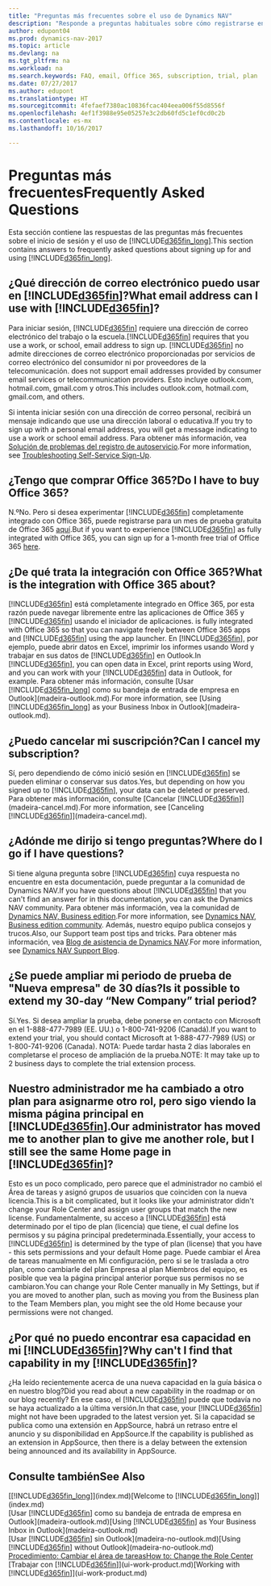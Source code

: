 ```yaml
---
title: "Preguntas más frecuentes sobre el uso de Dynamics NAV"
description: "Responde a preguntas habituales sobre cómo registrarse en Dynamics NAV y lo que se debe hacer para empezar."
author: edupont04
ms.prod: dynamics-nav-2017
ms.topic: article
ms.devlang: na
ms.tgt_pltfrm: na
ms.workload: na
ms.search.keywords: FAQ, email, Office 365, subscription, trial, plan
ms.date: 07/27/2017
ms.author: edupont
ms.translationtype: HT
ms.sourcegitcommit: 4fefaef7380ac10836fcac404eea006f55d8556f
ms.openlocfilehash: 4ef1f3988e95e05257e3c2db60fd5c1ef0cd0c2b
ms.contentlocale: es-mx
ms.lasthandoff: 10/16/2017

---
```

# <a name="frequently-asked-questions"></a><span data-ttu-id="046e0-103">Preguntas más frecuentes</span><span class="sxs-lookup"><span data-stu-id="046e0-103">Frequently Asked Questions</span></span>
<span data-ttu-id="046e0-104">Esta sección contiene las respuestas de las preguntas más frecuentes sobre el inicio de sesión y el uso de [!INCLUDE[d365fin_long](includes/d365fin_long_md.md)].</span><span class="sxs-lookup"><span data-stu-id="046e0-104">This section contains answers to frequently asked questions about signing up for and using [!INCLUDE[d365fin_long](includes/d365fin_long_md.md)].</span></span>  

## <a name="what-email-address-can-i-use-with-included365finincludesd365finmdmd"></a><span data-ttu-id="046e0-105">¿Qué dirección de correo electrónico puedo usar en [!INCLUDE[d365fin](includes/d365fin_md.md)]?</span><span class="sxs-lookup"><span data-stu-id="046e0-105">What email address can I use with [!INCLUDE[d365fin](includes/d365fin_md.md)]?</span></span>
<span data-ttu-id="046e0-106">Para iniciar sesión, [!INCLUDE[d365fin](includes/d365fin_md.md)] requiere una dirección de correo electrónico del trabajo o la escuela.</span><span class="sxs-lookup"><span data-stu-id="046e0-106">[!INCLUDE[d365fin](includes/d365fin_md.md)] requires that you use a work, or school, email address to sign up.</span></span> [!INCLUDE[d365fin](includes/d365fin_md.md)]<span data-ttu-id="046e0-107"> no admite direcciones de correo electrónico proporcionadas por servicios de correo electrónico del consumidor ni por proveedores de la telecomunicación.</span><span class="sxs-lookup"><span data-stu-id="046e0-107"> does not support email addresses provided by consumer email services or telecommunication providers.</span></span> <span data-ttu-id="046e0-108">Esto incluye outlook.com, hotmail.com, gmail.com y otros.</span><span class="sxs-lookup"><span data-stu-id="046e0-108">This includes outlook.com, hotmail.com, gmail.com, and others.</span></span>  

<span data-ttu-id="046e0-109">Si intenta iniciar sesión con una dirección de correo personal, recibirá un mensaje indicando que use una dirección laboral o educativa.</span><span class="sxs-lookup"><span data-stu-id="046e0-109">If you try to sign up with a personal email address, you will get a message indicating to use a work or school email address.</span></span> <span data-ttu-id="046e0-110">Para obtener más información, vea [Solución de problemas del registro de autoservicio](ui-troubleshoot-self-signup.md).</span><span class="sxs-lookup"><span data-stu-id="046e0-110">For more information, see [Troubleshooting Self-Service Sign-Up](ui-troubleshoot-self-signup.md).</span></span>  

## <a name="do-i-have-to-buy-office-365"></a><span data-ttu-id="046e0-111">¿Tengo que comprar Office 365?</span><span class="sxs-lookup"><span data-stu-id="046e0-111">Do I have to buy Office 365?</span></span>
<span data-ttu-id="046e0-112">N.º</span><span class="sxs-lookup"><span data-stu-id="046e0-112">No.</span></span> <span data-ttu-id="046e0-113">Pero si desea experimentar [!INCLUDE[d365fin](includes/d365fin_md.md)] completamente integrado con Office 365, puede registrarse para un mes de prueba gratuita de Office 365 [aquí](https://products.office.com/try).</span><span class="sxs-lookup"><span data-stu-id="046e0-113">But if you want to experience [!INCLUDE[d365fin](includes/d365fin_md.md)] as fully integrated with Office 365, you can sign up for a 1-month free trial of Office 365 [here](https://products.office.com/try).</span></span>  

## <a name="what-is-the-integration-with-office-365-about"></a><span data-ttu-id="046e0-114">¿De qué trata la integración con Office 365?</span><span class="sxs-lookup"><span data-stu-id="046e0-114">What is the integration with Office 365 about?</span></span>
[!INCLUDE[d365fin](includes/d365fin_md.md)]<span data-ttu-id="046e0-115"> está completamente integrado en Office 365, por esta razón puede navegar libremente entre las aplicaciones de Office 365 y [!INCLUDE[d365fin](includes/d365fin_md.md)] usando el iniciador de aplicaciones.</span><span class="sxs-lookup"><span data-stu-id="046e0-115"> is fully integrated with Office 365 so that you can navigate freely between Office 365 apps and [!INCLUDE[d365fin](includes/d365fin_md.md)] using the app launcher.</span></span> <span data-ttu-id="046e0-116">En [!INCLUDE[d365fin](includes/d365fin_md.md)], por ejemplo, puede abrir datos en Excel, imprimir los informes usando Word y trabajar en sus datos de [!INCLUDE[d365fin](includes/d365fin_md.md)] en Outlook.</span><span class="sxs-lookup"><span data-stu-id="046e0-116">In [!INCLUDE[d365fin](includes/d365fin_md.md)], you can open data in Excel, print reports using Word, and you can work with your [!INCLUDE[d365fin](includes/d365fin_md.md)] data in Outlook, for example.</span></span> <span data-ttu-id="046e0-117">Para obtener más información, consulte [Usar [!INCLUDE[d365fin_long](includes/d365fin_long_md.md)] como su bandeja de entrada de empresa en Outlook](madeira-outlook.md).</span><span class="sxs-lookup"><span data-stu-id="046e0-117">For more information, see [Using [!INCLUDE[d365fin_long](includes/d365fin_long_md.md)] as your Business Inbox in Outlook](madeira-outlook.md).</span></span>  

## <a name="can-i-cancel-my-subscription"></a><span data-ttu-id="046e0-118">¿Puedo cancelar mi suscripción?</span><span class="sxs-lookup"><span data-stu-id="046e0-118">Can I cancel my subscription?</span></span>
<span data-ttu-id="046e0-119">Sí, pero dependiendo de cómo inició sesión en [!INCLUDE[d365fin](includes/d365fin_md.md)] se pueden eliminar o conservar sus datos.</span><span class="sxs-lookup"><span data-stu-id="046e0-119">Yes, but depending on how you signed up to [!INCLUDE[d365fin](includes/d365fin_md.md)], your data can be deleted or preserved.</span></span> <span data-ttu-id="046e0-120">Para obtener más información, consulte [Cancelar [!INCLUDE[d365fin](includes/d365fin_md.md)]](madeira-cancel.md).</span><span class="sxs-lookup"><span data-stu-id="046e0-120">For more information, see [Canceling [!INCLUDE[d365fin](includes/d365fin_md.md)]](madeira-cancel.md).</span></span>  

## <a name="where-do-i-go-if-i-have-questions"></a><span data-ttu-id="046e0-121">¿Adónde me dirijo si tengo preguntas?</span><span class="sxs-lookup"><span data-stu-id="046e0-121">Where do I go if I have questions?</span></span>
<span data-ttu-id="046e0-122">Si tiene alguna pregunta sobre [!INCLUDE[d365fin](includes/d365fin_md.md)] cuya respuesta no encuentre en esta documentación, puede preguntar a la comunidad de Dynamics NAV.</span><span class="sxs-lookup"><span data-stu-id="046e0-122">If you have questions about [!INCLUDE[d365fin](includes/d365fin_md.md)] that you can't find an answer for in this documentation, you can ask the Dynamics NAV community.</span></span> <span data-ttu-id="046e0-123">Para obtener más información, vea la comunidad de [Dynamics NAV, Business edition](https://community.dynamics.com/business).</span><span class="sxs-lookup"><span data-stu-id="046e0-123">For more information, see [Dynamics NAV, Business edition community](https://community.dynamics.com/business).</span></span> <span data-ttu-id="046e0-124">Además, nuestro equipo publica consejos y trucos.</span><span class="sxs-lookup"><span data-stu-id="046e0-124">Also, our Support team post tips and tricks.</span></span> <span data-ttu-id="046e0-125">Para obtener más información, vea [Blog de asistencia de Dynamics NAV](https://blogs.msdn.microsoft.com/dyn365finsupport).</span><span class="sxs-lookup"><span data-stu-id="046e0-125">For more information, see [Dynamics NAV Support Blog](https://blogs.msdn.microsoft.com/dyn365finsupport).</span></span>  

## <a name="is-it-possible-to-extend-my-30-day-new-company-trial-period"></a><span data-ttu-id="046e0-126">¿Se puede ampliar mi periodo de prueba de "Nueva empresa" de 30 días?</span><span class="sxs-lookup"><span data-stu-id="046e0-126">Is it possible to extend my 30-day “New Company” trial period?</span></span>
<span data-ttu-id="046e0-127">Sí.</span><span class="sxs-lookup"><span data-stu-id="046e0-127">Yes.</span></span> <span data-ttu-id="046e0-128">Si desea ampliar la prueba, debe ponerse en contacto con Microsoft en el 1-888-477-7989 (EE. UU.) o 1-800-741-9206 (Canadá).</span><span class="sxs-lookup"><span data-stu-id="046e0-128">If you want to extend your trial, you should contact Microsoft at 1-888-477-7989 (US) or 1-800-741-9206 (Canada).</span></span> <span data-ttu-id="046e0-129">NOTA: Puede tardar hasta 2 días laborales en completarse el proceso de ampliación de la prueba.</span><span class="sxs-lookup"><span data-stu-id="046e0-129">NOTE:  It may take up to 2 business days to complete the trial extension process.</span></span>  

## <a name="our-administrator-has-moved-me-to-another-plan-to-give-me-another-role-but-i-still-see-the-same-home-page-in-included365finincludesd365finmdmd"></a><span data-ttu-id="046e0-130">Nuestro administrador me ha cambiado a otro plan para asignarme otro rol, pero sigo viendo la misma página principal en [!INCLUDE[d365fin](includes/d365fin_md.md)].</span><span class="sxs-lookup"><span data-stu-id="046e0-130">Our administrator has moved me to another plan to give me another role, but I still see the same Home page in [!INCLUDE[d365fin](includes/d365fin_md.md)]?</span></span>
<span data-ttu-id="046e0-131">Esto es un poco complicado, pero parece que el administrador no cambió el Área de tareas y asignó grupos de usuarios que coinciden con la nueva licencia.</span><span class="sxs-lookup"><span data-stu-id="046e0-131">This is a bit complicated, but it looks like your administrator didn't change your Role Center and assign user groups that match the new license.</span></span> <span data-ttu-id="046e0-132">Fundamentalmente, su acceso a [!INCLUDE[d365fin](includes/d365fin_md.md)] está determinado por el tipo de plan (licencia) que tiene, el cual define los permisos y su página principal predeterminada.</span><span class="sxs-lookup"><span data-stu-id="046e0-132">Essentially, your access to [!INCLUDE[d365fin](includes/d365fin_md.md)] is determined by the type of plan (license) that you have - this sets permissions and your default Home page.</span></span> <span data-ttu-id="046e0-133">Puede cambiar el Área de tareas manualmente en Mi configuración, pero si se le traslada a otro plan, como cambiarle del plan Empresa al plan Miembros del equipo, es posible que vea la página principal anterior porque sus permisos no se cambiaron.</span><span class="sxs-lookup"><span data-stu-id="046e0-133">You can change your Role Center manually in My Settings, but if you are moved to another plan, such as moving you from the Business plan to the Team Members plan, you might see the old Home because your permissions were not changed.</span></span>  

## <a name="why-cant-i-find-that-capability-in-my-included365finincludesd365finmdmd"></a><span data-ttu-id="046e0-134">¿Por qué no puedo encontrar esa capacidad en mi [!INCLUDE[d365fin](includes/d365fin_md.md)]?</span><span class="sxs-lookup"><span data-stu-id="046e0-134">Why can't I find that capability in my [!INCLUDE[d365fin](includes/d365fin_md.md)]?</span></span>
<span data-ttu-id="046e0-135">¿Ha leído recientemente acerca de una nueva capacidad en la guía básica o en nuestro blog?</span><span class="sxs-lookup"><span data-stu-id="046e0-135">Did you read about a new capability in the roadmap or on our blog recently?</span></span> <span data-ttu-id="046e0-136">En ese caso, el [!INCLUDE[d365fin](includes/d365fin_md.md)] puede que todavía no se haya actualizado a la última versión.</span><span class="sxs-lookup"><span data-stu-id="046e0-136">In that case, your [!INCLUDE[d365fin](includes/d365fin_md.md)] might not have been upgraded to the latest version yet.</span></span> <span data-ttu-id="046e0-137">Si la capacidad se publica como una extensión en AppSource, habrá un retraso entre el anuncio y su disponibilidad en AppSource.</span><span class="sxs-lookup"><span data-stu-id="046e0-137">If the capability is published as an extension in AppSource, then there is a delay between the extension being announced and its availability in AppSource.</span></span>

## <a name="see-also"></a><span data-ttu-id="046e0-138">Consulte también</span><span class="sxs-lookup"><span data-stu-id="046e0-138">See Also</span></span>
<span data-ttu-id="046e0-139">[[!INCLUDE[d365fin_long](includes/d365fin_long_md.md)]](index.md)</span><span class="sxs-lookup"><span data-stu-id="046e0-139">[Welcome to [!INCLUDE[d365fin_long](includes/d365fin_long_md.md)]](index.md)</span></span>  
<span data-ttu-id="046e0-140">[Usar [!INCLUDE[d365fin](includes/d365fin_md.md)] como su bandeja de entrada de empresa en Outlook](madeira-outlook.md)</span><span class="sxs-lookup"><span data-stu-id="046e0-140">[Using [!INCLUDE[d365fin](includes/d365fin_md.md)] as Your Business Inbox in Outlook](madeira-outlook.md)</span></span>  
<span data-ttu-id="046e0-141">[Usar [!INCLUDE[d365fin](includes/d365fin_md.md)] sin Outlook](madeira-no-outlook.md)</span><span class="sxs-lookup"><span data-stu-id="046e0-141">[Using [!INCLUDE[d365fin](includes/d365fin_md.md)] without Outlook](madeira-no-outlook.md)</span></span>  
[<span data-ttu-id="046e0-142">Procedimiento: Cambiar el área de tareas</span><span class="sxs-lookup"><span data-stu-id="046e0-142">How to: Change the Role Center</span></span>](change-role.md)  
<span data-ttu-id="046e0-143">[Trabajar con [!INCLUDE[d365fin](includes/d365fin_md.md)]](ui-work-product.md)</span><span class="sxs-lookup"><span data-stu-id="046e0-143">[Working with [!INCLUDE[d365fin](includes/d365fin_md.md)]](ui-work-product.md)</span></span>  

